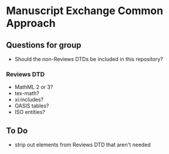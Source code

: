 # Manuscript Exchange Common Approach

## Questions for group

- Should the non-Reviews DTDs be included in this repository?

### Reviews DTD
- MathML 2 or 3?
- tex-math?
- xi:includes?
- OASIS tables?
- ISO entities?

## To Do

- strip out elements from Reviews DTD that aren't needed
